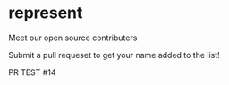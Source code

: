 # represent

Meet our open source contributers

Submit a pull requeset to get your name added to the list!

PR TEST #14
